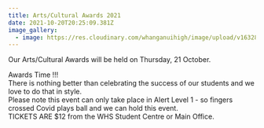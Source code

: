 ```yaml
---
title: Arts/Cultural Awards 2021
date: 2021-10-20T20:25:09.381Z
image_gallery:
  - image: https://res.cloudinary.com/whanganuihigh/image/upload/v1632879488/Events/poster_2021.jpg
---
```

Our Arts/Cultural Awards will be held on Thursday, 21 October.

Awards Time !!!  
There is nothing better than celebrating the success of our students and we love to do that in style.  
Please note this event can only take place in Alert Level 1 - so fingers crossed Covid plays ball and we can hold this event.  
TICKETS ARE $12 from the WHS Student Centre or Main Office.